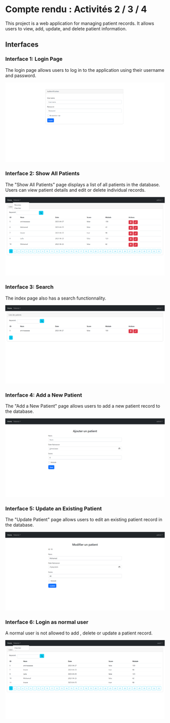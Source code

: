 # Compte rendu : Activités 2 / 3 / 4

This project is a web application for managing patient records. It allows users to view, add, update, and delete patient information.

## Interfaces

### Interface 1: Login Page

The login page allows users to log in to the application using their username and password.

![Login Page](/images/login.png)

### Interface 2: Show All Patients

The "Show All Patients" page displays a list of all patients in the database. Users can view patient details and edit or delete individual records.

![Show All Patients](/images/index.png)

### Interface 3: Search

The index page also has a search functionnality.

![Show All Patients](/images/indexSearch.png)

### Interface 4: Add a New Patient

The "Add a New Patient" page allows users to add a new patient record to the database.

![Add a New Patient](/images/addpatient.png)

### Interface 5: Update an Existing Patient

The "Update Patient" page allows users to edit an existing patient record in the database.

![Update an Existing Patient](/images/update.png)

### Interface 6: Login as normal user

A normal user is not allowed to add , delete or update a patient record.

![Normal user](/images/auth_normal_user.png)
